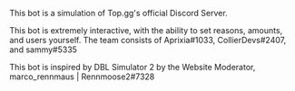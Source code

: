This bot is a simulation of Top.gg's official Discord Server.

This bot is extremely interactive, with the ability to set reasons, amounts, and users yourself.
The team consists of Aprixia#1033, CollierDevs#2407, and sammy#5335

This bot is inspired by DBL Simulator 2 by the Website Moderator, marco_rennmaus | Rennmoose2#7328